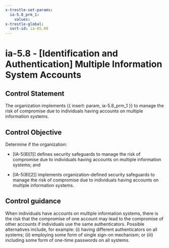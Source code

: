 ```yaml
---
x-trestle-set-params:
  ia-5.8_prm_1:
    values:
x-trestle-global:
  sort-id: ia-05.08
---
```


# ia-5.8 - \[Identification and Authentication\] Multiple Information System Accounts

## Control Statement

The organization implements {{ insert: param, ia-5.8_prm_1 }} to manage the risk of compromise due to individuals having accounts on multiple information systems.

## Control Objective

Determine if the organization:

- \[IA-5(8)[1]\] defines security safeguards to manage the risk of compromise due to individuals having accounts on multiple information systems; and

- \[IA-5(8)[2]\] implements organization-defined security safeguards to manage the risk of compromise due to individuals having accounts on multiple information systems.

## Control guidance

When individuals have accounts on multiple information systems, there is the risk that the compromise of one account may lead to the compromise of other accounts if individuals use the same authenticators. Possible alternatives include, for example: (i) having different authenticators on all systems; (ii) employing some form of single sign-on mechanism; or (iii) including some form of one-time passwords on all systems.
